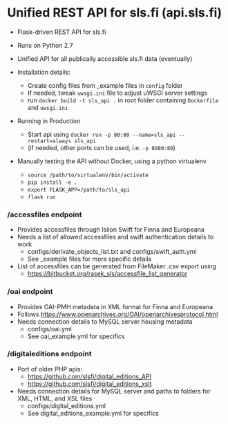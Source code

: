 # Unified REST API for sls.fi (api.sls.fi)
- Flask-driven REST API for sls.fi
- Runs on Python 2.7
- Unified API for all publically accessible sls.fi data (eventually)
- Installation details:
    - Create config files from _example files in `config` folder
    - If needed, tweak `uwsgi.ini` file to adjust uWSGI server settings
    - run `docker build -t sls_api .` in root folder containing `Dockerfile` and `uwsgi.ini`
    
- Running in Production
    - Start api using `docker run -p 80:80 --name=sls_api --restart=always sls_api`
    - (if needed, other ports can be used, i.e. `-p 8080:80`)
    
- Manually testing the API without Docker, using a python virtualenv
    - `source /path/to/virtualenv/bin/activate`
    - `pip install -e .`
    - `export FLASK_APP=/path/to/sls_api`
    - `flask run`
    
### /accessfiles endpoint
- Provides accessfiles through Isilon Swift for Finna and Europeana
- Needs a list of allowed accessfiles and swift authentication details to work
    - configs/derivate_objects_list.txt and configs/swift_auth.yml
    - See _example files for more specific details
- List of accessfiles can be generated from FileMaker .csv export using
    - https://bitbucket.org/rasek_sls/accessfile_list_generator
    
### /oai endpoint
- Provides OAI-PMH metadata in XML format for Finna and Europeana
- Follows https://www.openarchives.org/OAI/openarchivesprotocol.html
- Needs connection details to MySQL server housing metadata
    - configs/oai.yml
    - See oai_example.yml for specifics
 
### /digitaleditions endpoint
- Port of older PHP apis:
    - https://github.com/slsfi/digital_editions_API 
    - https://github.com/slsfi/digital_editions_xslt
- Needs connection details for MySQL server and paths to folders for XML, HTML, and XSL files
    - configs/digital_editions.yml
    - See digital_editions_example.yml for specifics
